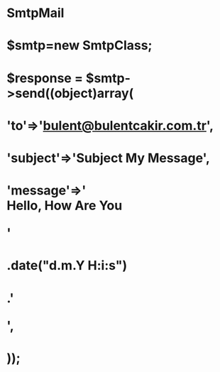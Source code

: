 # SmtpMail
# 
# $smtp=new SmtpClass;
# $response = $smtp->send((object)array(
#         'to'=>'bulent@bulentcakir.com.tr',
#         'subject'=>'Subject My Message',
#         'message'=>'<div>Hello, How Are You </div><p><span>'
#         .date("d.m.Y H:i:s")
#         .'</span></p>',
#     ));
